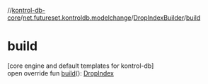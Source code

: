 //[kontrol-db-core](../../../index.md)/[net.futureset.kontroldb.modelchange](../index.md)/[DropIndexBuilder](index.md)/[build](build.md)

# build

[core engine and default templates for kontrol-db]\
open override fun [build](build.md)(): [DropIndex](../-drop-index/index.md)
